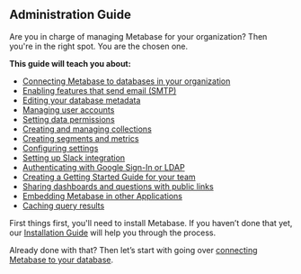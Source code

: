 ## Administration Guide

Are you in charge of managing Metabase for your organization? Then you're in the right spot. You are the chosen one.

**This guide will teach you about:**

* [Connecting Metabase to databases in your organization](01-managing-databases.md)
* [Enabling features that send email (SMTP)](02-setting-up-email.md)
* [Editing your database metadata](03-metadata-editing.md)
* [Managing user accounts](04-managing-users.md)
* [Setting data permissions](05-setting-permissions.md)
* [Creating and managing collections](06-collections.md)
* [Creating segments and metrics](07-segments-and-metrics.md)
* [Configuring settings](08-configuration-settings.md)
* [Setting up Slack integration](09-setting-up-slack.md)
* [Authenticating with Google Sign-In or LDAP](10-single-sign-on.md)
* [Creating a Getting Started Guide for your team](11-getting-started-guide.md)
* [Sharing dashboards and questions with public links](12-public-links.md)
* [Embedding Metabase in other Applications](13-embedding.md)
* [Caching query results](14-caching.md)

First things first, you'll need to install Metabase. If you haven’t done that yet, our [Installation Guide](../operations-guide/start.md#installing-and-running-metabase) will help you through the process.

Already done with that? Then let’s start with going over [connecting Metabase to your database](01-managing-databases.md).
